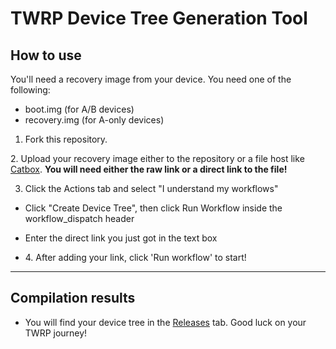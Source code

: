 # TWRP Device Tree Generation Tool
## How to use
You'll need a recovery image from your device. You need one of the following:
- boot.img (for A/B devices)
- recovery.img (for A-only devices)

1. Fork this repository.

​2. Upload your recovery image either to the repository or a file host like [Catbox](https://catbox.moe). **You will need either the raw link or a direct link to the file!**  


3. Click the Actions tab and select "I understand my workflows"  
- Click "Create Device Tree", then click Run Workflow inside the workflow_dispatch header  
- Enter the direct link you just got in the text box  


- ​​4. After adding your link, click 'Run workflow' to start!  

-----
## Compilation results
- You will find your device tree in the [Releases](../../releases) tab.
Good luck on your TWRP journey!
